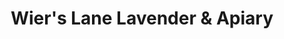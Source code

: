 ---
title: "Wier's Lane Lavender & Apiary"
url: /dundas/wiers-lane-lavender-und-apiary/
shop: Hofladen
---